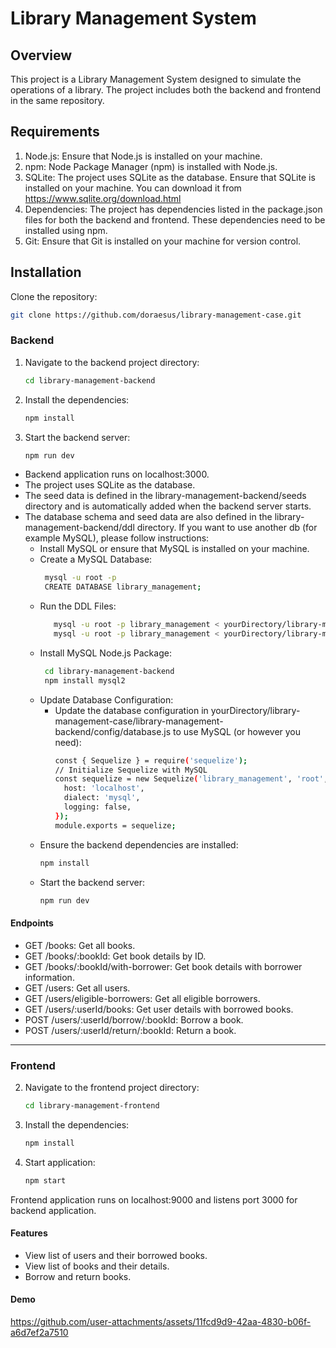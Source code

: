 
# Library Management System

## Overview
This project is a Library Management System designed to simulate the operations of a library. The project includes both the backend and frontend in the same repository.

## Requirements
1. Node.js: Ensure that Node.js is installed on your machine.
2. npm: Node Package Manager (npm) is installed with Node.js.
3. SQLite: The project uses SQLite as the database. Ensure that SQLite is installed on your machine. You can download it from https://www.sqlite.org/download.html
4. Dependencies: The project has dependencies listed in the package.json files for both the backend and frontend. These dependencies need to be installed using npm.
5. Git: Ensure that Git is installed on your machine for version control.
   

## Installation
Clone the repository:
```bash
git clone https://github.com/doraesus/library-management-case.git
```

### Backend

1. Navigate to the backend project directory:
    ```bash
    cd library-management-backend
    ```

2. Install the dependencies:
    ```bash
    npm install
    ```

3. Start the backend server:
    ```bash
    npm run dev
    ```

- Backend application runs on localhost:3000. 
- The project uses SQLite as the database.
- The seed data is defined in the library-management-backend/seeds directory and is automatically added when the backend server starts.
- The database schema and seed data are also defined in the library-management-backend/ddl directory. If you want to use another db (for example MySQL), please follow instructions:
  - Install MySQL or ensure that MySQL is installed on your machine.
  - Create a MySQL Database:
      ```bash
       mysql -u root -p
       CREATE DATABASE library_management;
      ```
  - Run the DDL Files:
    ```bash
       mysql -u root -p library_management < yourDirectory/library-management-case/library-management-backend/ddl/schema.sql
       mysql -u root -p library_management < yourDirectory/library-management-case/library-management-backend/ddl/seed.sql
    ```
  - Install MySQL Node.js Package:
      ```bash
       cd library-management-backend
       npm install mysql2
      ```
  - Update Database Configuration:
    - Update the database configuration in yourDirectory/library-management-case/library-management-backend/config/database.js to use MySQL (or however you need):
       ```bash
       const { Sequelize } = require('sequelize');
       // Initialize Sequelize with MySQL
       const sequelize = new Sequelize('library_management', 'root', 'password', {
         host: 'localhost',
         dialect: 'mysql',
         logging: false,
       });
      module.exports = sequelize;
      ```
  - Ensure the backend dependencies are installed:
     ```bash
    npm install
    ```
  - Start the backend server:
    ```bash
    npm run dev
    ```

#### Endpoints
* GET /books: Get all books.
* GET /books/:bookId: Get book details by ID.
* GET /books/:bookId/with-borrower: Get book details with borrower information.
* GET /users: Get all users.
* GET /users/eligible-borrowers: Get all eligible borrowers.
* GET /users/:userId/books: Get user details with borrowed books.
* POST /users/:userId/borrow/:bookId: Borrow a book.
* POST /users/:userId/return/:bookId: Return a book.

---


### Frontend

2. Navigate to the frontend project directory:
    ```bash
    cd library-management-frontend
    ```

3. Install the dependencies:
    ```bash
    npm install
    ```

4. Start application:
    ```bash
    npm start
    ```

Frontend application runs on localhost:9000 and listens port 3000 for backend application. 

#### Features

* View list of users and their borrowed books.
* View list of books and their details.
* Borrow and return books.

#### Demo

https://github.com/user-attachments/assets/11fcd9d9-42aa-4830-b06f-a6d7ef2a7510



